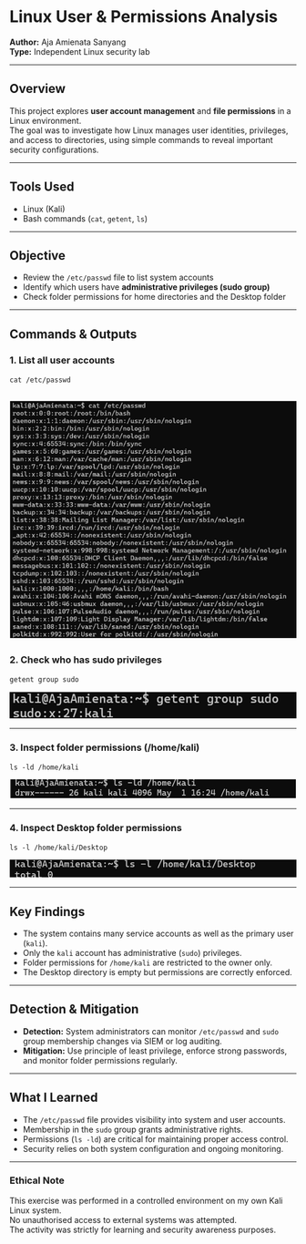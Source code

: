 # Linux User & Permissions Analysis

**Author:** Aja Amienata Sanyang  
**Type:** Independent Linux security lab

---

## Overview
This project explores **user account management** and **file permissions** in a Linux environment.  
The goal was to investigate how Linux manages user identities, privileges, and access to directories, using simple commands to reveal important security configurations.

---

## Tools Used
- Linux (Kali)
- Bash commands (`cat`, `getent`, `ls`)

---

## Objective
- Review the `/etc/passwd` file to list system accounts  
- Identify which users have **administrative privileges (sudo group)**  
- Check folder permissions for home directories and the Desktop folder  

---

## Commands & Outputs

### 1. List all user accounts
    cat /etc/passwd

![User Accounts](./user-accounts.png)
---

### **2. Check who has sudo privileges**
    getent group sudo

![Sudo Privileges](./sudo-privileges.png)


---

### **3. Inspect folder permissions (/home/kali)**
    ls -ld /home/kali

![Folder Permissions](./folder-permissions-1.png)

---

### **4. Inspect Desktop folder permissions**
    ls -l /home/kali/Desktop

![Desktop Folder Permissions](./folder-permissions-2.png)

---

## Key Findings
- The system contains many service accounts as well as the primary user (`kali`).  
- Only the `kali` account has administrative (`sudo`) privileges.  
- Folder permissions for `/home/kali` are restricted to the owner only.  
- The Desktop directory is empty but permissions are correctly enforced.  

---

## Detection & Mitigation
- **Detection:** System administrators can monitor `/etc/passwd` and `sudo` group membership changes via SIEM or log auditing.  
- **Mitigation:** Use principle of least privilege, enforce strong passwords, and monitor folder permissions regularly.  

---

## What I Learned
- The `/etc/passwd` file provides visibility into system and user accounts.  
- Membership in the `sudo` group grants administrative rights.  
- Permissions (`ls -ld`) are critical for maintaining proper access control.  
- Security relies on both system configuration and ongoing monitoring.  

---

### **Ethical Note**
This exercise was performed in a controlled environment on my own Kali Linux system.  
No unauthorised access to external systems was attempted.  
The activity was strictly for learning and security awareness purposes.




